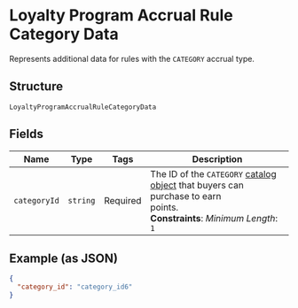 
# Loyalty Program Accrual Rule Category Data

Represents additional data for rules with the `CATEGORY` accrual type.

## Structure

`LoyaltyProgramAccrualRuleCategoryData`

## Fields

| Name | Type | Tags | Description |
|  --- | --- | --- | --- |
| `categoryId` | `string` | Required | The ID of the `CATEGORY` [catalog object](entity:CatalogObject) that buyers can purchase to earn<br/>points.<br/>**Constraints**: *Minimum Length*: `1` |

## Example (as JSON)

```json
{
  "category_id": "category_id6"
}
```

